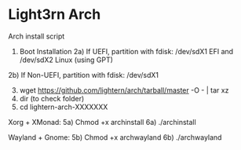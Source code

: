 # Light3rn Arch
Arch install script

1) Boot Installation
2a) If UEFI, partition with fdisk: /dev/sdX1 EFI and /dev/sdX2 Linux (using GPT)

2b) If Non-UEFI, partition with fdisk: /dev/sdX1

3) wget https://github.com/lightern/arch/tarball/master -O - | tar xz
4) dir (to check folder)
5) cd lightern-arch-XXXXXXX

Xorg + XMonad:
5a) Chmod +x archinstall
6a) ./archinstall

Wayland + Gnome:
5b) Chmod +x archwayland
6b) ./archwayland
